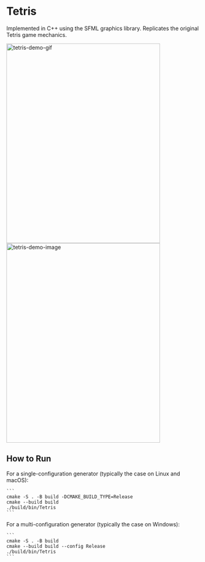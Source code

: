 # Tetris
Implemented in C++ using the SFML graphics library. Replicates the original Tetris game mechanics.

<img width=400 height=520 inline alt="tetris-demo-gif" src="https://github.com/Kevin-Duignan/Tetris/assets/109869834/b1838253-69d6-4397-a93b-dbadf38288db">   </img><img width=400 height=520 inline alt="tetris-demo-image" src="https://github.com/Kevin-Duignan/Tetris/assets/109869834/bd1805b0-a321-4f5b-8c5d-d8660f6b43e9"></img>

## How to Run
   For a single-configuration generator (typically the case on Linux and macOS):
    
    ```
    cmake -S . -B build -DCMAKE_BUILD_TYPE=Release
    cmake --build build
    ./build/bin/Tetris
    ```

   For a multi-configuration generator (typically the case on Windows):
    
    ```
    cmake -S . -B build
    cmake --build build --config Release
    ./build/bin/Tetris
    ```
